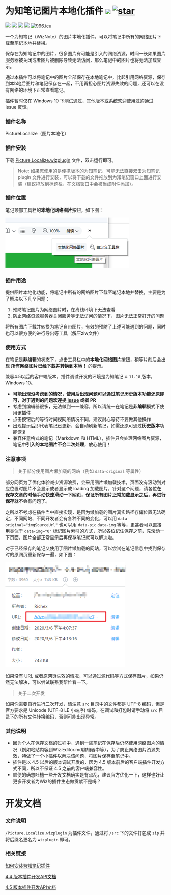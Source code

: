 # 为知笔记图片本地化插件 [![](https://img.shields.io/github/stars/richex-cn/wiz-plugin-picture-localize?style=social)](https://github.com/richex-cn/wiz-plugin-picture-localize) [![star](https://gitee.com/Richex/wiz-plugin-picture-localize/badge/star.svg?theme=dark)](https://gitee.com/Richex/wiz-plugin-picture-localize)

[![](https://img.shields.io/github/license/richex-cn/wiz-plugin-picture-localize)](https://github.com/richex-cn/wiz-plugin-picture-localize/blob/master/LICENSE) [![](https://shields.io/github/v/release/richex-cn/wiz-plugin-picture-localize)](https://github.com/richex-cn/wiz-plugin-picture-localize/releases/latest) [![](https://shields.io/github/issues-raw/richex-cn/wiz-plugin-picture-localize)](https://github.com/richex-cn/wiz-plugin-picture-localize/issues) [![](https://shields.io/github/issues-closed-raw/richex-cn/wiz-plugin-picture-localize)](https://github.com/richex-cn/wiz-plugin-picture-localize/issues?q=is%3Aissue+is%3Aclosed) [![996.icu](https://img.shields.io/badge/link-996.icu-red.svg)](https://996.icu)

一个为知笔记（WizNote）的图片本地化插件，可以将笔记中所有的网络图片下载至笔记本地并替换。

保存在为知笔记中的图片，很多图片有可能是引入的网络资源，时间一长如果图片服务器被关闭或者图片被删除导致无法访问，那么笔记中的图片也将无法加载显示。

通过本插件可以将笔记中的图片全部保存在本地笔记中，比起引用网络资源，保存到本b地后图片和笔记保存在一起，不用再担心图片资源失效的问题，还可以在没有网络的环境下正常查看笔记。

插件暂时仅在 Windows 10 下测试通过，其他版本或系统欢迎使用过的通过 Issue 反馈。

### 插件名称

PictureLocalize（图片本地化）

### 插件安装

下载 [Picture.Localize.wizplugin](https://github.com/richex-cn/wiz-plugin-picture-localize/raw/master/Picture.Localize.wizplugin) 文件，双击运行即可。

> Note: 如果您使用的是便携版本的为知笔记，可能无法直接双击为知笔记 plugin 文件进行安装，可以将下载的文件拖放到为知笔记窗口上面进行安装（建议拖放到标题栏，在文档窗口中会被当成附件添加）。


### 插件位置

笔记顶部工具栏的**本地化网络图片**按钮，如下图：

![20190417_140250](README.assets/20190417_140250.png)


### 插件用途

提供图片本地化功能，将笔记中所有的网络图片下载至笔记本地并替换，主要是为了解决以下几个问题：

1. 预防笔记图片为网络图片时，在离线环境下无法查看
2. 防止网络资源服务器关闭服务等无法访问的情况下，图片无法正常打开的问题

将所有图片下载并转换为笔记自带图片，有效的预防了上述可能遇到的问题，同时也可以很方便的进行导出等工具（解压ziw文件）


### 使用方式

在笔记是**非编辑**的状态下，点击工具栏中的**本地化网络图片**按钮，稍等片刻后会出现 **所有网络图片已经下载并转换到本地！** 的提示。

兼容4.5以后的客户端版本，插件调试开发的环境是为知笔记 `4.11.18` 版本，Windows 10。

- **可能出现没考虑到的情况，使用后出现问题可以通过笔记历史版本功能还原即可，对于遇到的问题欢迎提 [Issue](https://gitee.com/Richex/wiz-plugin-picture-localize/issues/new) 或者 PR**
- 考虑到编辑器很多，无法做到一一兼容，所以请统一在笔记是**非编辑**模式下使用该插件
- 点击按钮后的等待时间视网络情况不同，建议耐心等待不要做其他操作
- 出现提示后即代表笔记已更新，会自动刷新笔记，如需还原可通过**历史版本**功能恢复
- 兼容任意格式的笔记（Markdown 和 HTML），插件只会处理网络图片资源，笔记中**引入的本地图片不会二次处理**，放心使用！



### 注意事项

> 关于部分使用图片懒加载的网站（例如 `data-original` 等属性）

部分网页为了优化体验减少资源浪费，会采用图片懒加载技术，页面没有滚动到对应位置时图片不会显示或者显示成 loading 加载图片，针对这个问题，请各位**在保存文章的时候手动快速滑动一下网页，保证所有图片正常加载显示之后，再进行保存**就不会有问题了。

之所以不考虑在插件当中直接实现，是因为懒加载的图片真实路径存储位置无法确定，不同网站、不同开发者会有各种不同的变化，可以用 `data-original="imgSourceUrl"` 也可以用 `data-pic` `data-img` 等等，更甚者可以直接用类似于 `data-img="0"` 标记图片索引的方式，所以各位记住保存之前，先滚动一下页面，图片全部正常显示后再保存笔记就可以解决啦。

对于已经保存的笔记又使用了图片懒加载的网站，可以尝试在笔记信息中找到保存时的原网页重新保存一遍，如下图：

![](README.assets/20200308_030817.png)

如果没有 URL 或者原网页失效的情况，可以通过源代码等方式保存图片，如果仍然无法解决，可以尝试联系我帮忙看一下。



> 关于二次开发

如果你需要自行进行二次开发，请注意 `src` 目录中的文件都是 UTF-8 编码，但是官方要求是 Unicode (UTF-8 LE 小端序) 编码，在调试和打包时请手动将 `src` 目录下的所有文件转换编码，否则可能出现异常。




### 其他说明

- 因为个人在保存文档的过程中，遇到一些笔记在保存后仍然使用网络图片的情况（例如粘贴内容到Wiz.Editor.md编辑器中等），为了防止网络图片资源失效，特做了一个小插件以解决该问题，将图片保存至笔记中。
- 插件是以 4.5 以后的版本调试开发的，因为 4.5 版本前后的客户端插件开发方式不同，所以不保证 4.5 之前的客户端兼容性。
- 顺便的确想吐槽一些开发文档确实是有点乱，建议官方优化一下，这样也好让更多开发者为Wiz的插件生态做贡献不是吗？




# 开发文档


### 文件说明

`/Picture.Localize.wizplugin` 为插件文件，通过将 `/src` 下的文件打包成 `zip` 并将后缀名更名为 `wizplugin` 即可。


### 相关链接

[如何安装为知笔记插件](http://www.wiz.cn/wiz-install-plugin.html)

[4.4 版本插件开发API文档](http://www.wiz.cn/manual/plugin/)

[4.5 版本插件开发API文档](http://www.wiz.cn/plugin-api-document-45.html)

